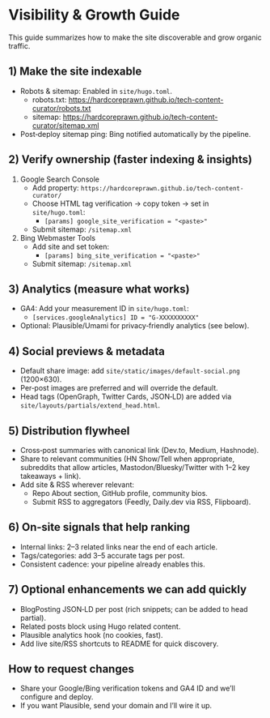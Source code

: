 # Visibility & Growth Guide

This guide summarizes how to make the site discoverable and grow organic traffic.

## 1) Make the site indexable

- Robots & sitemap: Enabled in `site/hugo.toml`.
  - robots.txt: https://hardcoreprawn.github.io/tech-content-curator/robots.txt
  - sitemap: https://hardcoreprawn.github.io/tech-content-curator/sitemap.xml
- Post‑deploy sitemap ping: Bing notified automatically by the pipeline.

## 2) Verify ownership (faster indexing & insights)

1. Google Search Console
   - Add property: `https://hardcoreprawn.github.io/tech-content-curator/`
   - Choose HTML tag verification → copy token → set in `site/hugo.toml`:
     - `[params] google_site_verification = "<paste>"`
   - Submit sitemap: `/sitemap.xml`
2. Bing Webmaster Tools
   - Add site and set token:
     - `[params] bing_site_verification = "<paste>"`
   - Submit sitemap: `/sitemap.xml`

## 3) Analytics (measure what works)

- GA4: Add your measurement ID in `site/hugo.toml`:
  - `[services.googleAnalytics] ID = "G-XXXXXXXXXX"`
- Optional: Plausible/Umami for privacy‑friendly analytics (see below).

## 4) Social previews & metadata

- Default share image: add `site/static/images/default-social.png` (1200×630).
- Per‑post images are preferred and will override the default.
- Head tags (OpenGraph, Twitter Cards, JSON‑LD) are added via `site/layouts/partials/extend_head.html`.

## 5) Distribution flywheel

- Cross‑post summaries with canonical link (Dev.to, Medium, Hashnode).
- Share to relevant communities (HN Show/Tell when appropriate, subreddits that allow articles, Mastodon/Bluesky/Twitter with 1–2 key takeaways + link).
- Add site & RSS wherever relevant:
  - Repo About section, GitHub profile, community bios.
  - Submit RSS to aggregators (Feedly, Daily.dev via RSS, Flipboard).

## 6) On‑site signals that help ranking

- Internal links: 2–3 related links near the end of each article.
- Tags/categories: add 3–5 accurate tags per post.
- Consistent cadence: your pipeline already enables this.

## 7) Optional enhancements we can add quickly

- BlogPosting JSON‑LD per post (rich snippets; can be added to head partial).
- Related posts block using Hugo related content.
- Plausible analytics hook (no cookies, fast).
- Add live site/RSS shortcuts to README for quick discovery.

## How to request changes

- Share your Google/Bing verification tokens and GA4 ID and we’ll configure and deploy.
- If you want Plausible, send your domain and I’ll wire it up.
